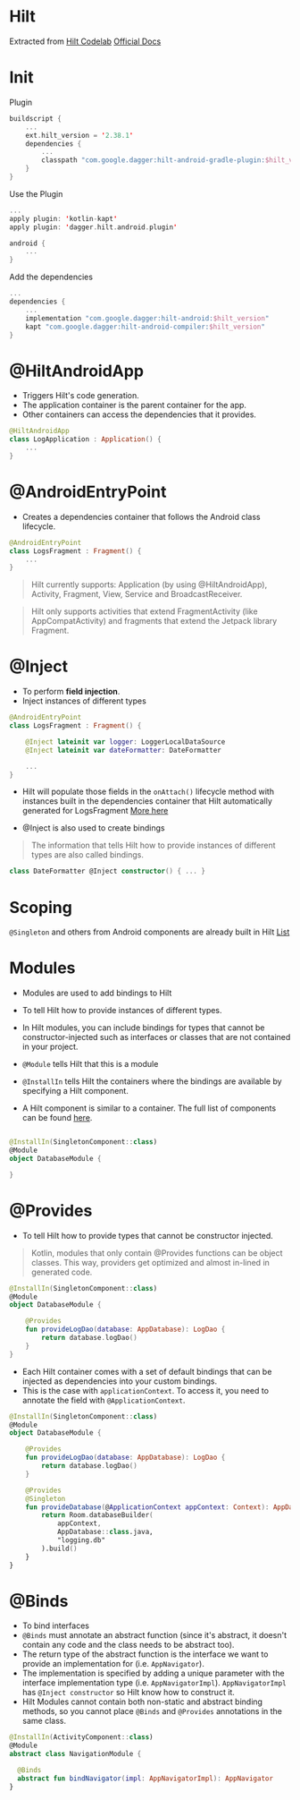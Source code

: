 # Hilt
Extracted from [Hilt Codelab](https://developer.android.com/codelabs/android-hilt)
[Official Docs](https://developer.android.com/training/dependency-injection/hilt-android)
# Init
Plugin
```kotlin
buildscript {
    ...
    ext.hilt_version = '2.38.1'
    dependencies {
        ...
        classpath "com.google.dagger:hilt-android-gradle-plugin:$hilt_version"
    }
}

```

Use the Plugin
```kotlin
...
apply plugin: 'kotlin-kapt'
apply plugin: 'dagger.hilt.android.plugin'

android {
    ...
}

```

Add the dependencies
```kotlin
...
dependencies {
    ...
    implementation "com.google.dagger:hilt-android:$hilt_version"
    kapt "com.google.dagger:hilt-android-compiler:$hilt_version"
}

```
# @HiltAndroidApp 
* Triggers Hilt's code generation.
* The application container is the parent container for the app.
* Other containers can access the dependencies that it provides.

```kotlin
@HiltAndroidApp
class LogApplication : Application() {
    ...
}
```


# @AndroidEntryPoint 
* Creates a dependencies container that follows the Android class lifecycle.

```kotlin
@AndroidEntryPoint
class LogsFragment : Fragment() {
    ...
}
```
>Hilt currently supports: Application (by using @HiltAndroidApp), Activity, Fragment, View, Service and BroadcastReceiver.

>Hilt only supports activities that extend FragmentActivity (like AppCompatActivity) and fragments that extend the Jetpack library Fragment.


# @Inject
* To perform **field injection**.
* Inject instances of different types 
```kotlin
@AndroidEntryPoint
class LogsFragment : Fragment() {

    @Inject lateinit var logger: LoggerLocalDataSource
    @Inject lateinit var dateFormatter: DateFormatter

    ...
}
```

* Hilt will populate those fields in the `onAttach()` lifecycle method with instances built in the dependencies container that Hilt automatically generated for LogsFragment [More here](https://developer.android.com/training/dependency-injection/hilt-android#generated-components)

* @Inject is also used to create bindings
> The information that tells Hilt how to provide instances of different types are also called bindings.

```kotlin
class DateFormatter @Inject constructor() { ... }
```

# Scoping
`@Singleton` and others from Android components are already built in Hilt [List](https://developer.android.com/training/dependency-injection/hilt-android#component-scopes)

# Modules
* Modules are used to add bindings to Hilt
* To tell Hilt how to provide instances of different types. 
* In Hilt modules, you can include bindings for types that cannot be constructor-injected such as interfaces or classes that are not contained in your project.
  
* `@Module` tells Hilt that this is a module 
* `@InstallIn` tells Hilt the containers where the bindings are available by specifying a Hilt component. 
* A Hilt component is similar to a container. The full list of components can be found [here](https://developer.android.com/training/dependency-injection/hilt-android#generated-components).

```kotlin

@InstallIn(SingletonComponent::class)
@Module
object DatabaseModule {

}
```

# @Provides
* To tell Hilt how to provide types that cannot be constructor injected.
    
>  Kotlin, modules that only contain @Provides functions can be object classes. This way, providers get optimized and almost in-lined in generated code.

```kotlin
@InstallIn(SingletonComponent::class)
@Module
object DatabaseModule {

    @Provides
    fun provideLogDao(database: AppDatabase): LogDao {
        return database.logDao()
    }
}
```

* Each Hilt container comes with a set of default bindings that can be injected as dependencies into your custom bindings. 
* This is the case with `applicationContext`. To access it, you need to annotate the field with `@ApplicationContext`.

```kotlin
@InstallIn(SingletonComponent::class)
@Module
object DatabaseModule {

    @Provides
    fun provideLogDao(database: AppDatabase): LogDao {
        return database.logDao()
    }

    @Provides
    @Singleton
    fun provideDatabase(@ApplicationContext appContext: Context): AppDatabase {
        return Room.databaseBuilder(
            appContext,
            AppDatabase::class.java,
            "logging.db"
        ).build()
    }
}

```

# @Binds
* To bind interfaces
* `@Binds` must annotate an abstract function (since it's abstract, it doesn't contain any code and the class needs to be abstract too). 
* The return type of the abstract function is the interface we want to provide an implementation for (i.e. `AppNavigator`). 
* The implementation is specified by adding a unique parameter with the interface implementation type (i.e. `AppNavigatorImpl`). `AppNavigatorImpl` has `@Inject constructor` so Hilt know how to construct it.
* Hilt Modules cannot contain both non-static and abstract binding methods, so you cannot place `@Binds` and `@Provides` annotations in the same class.

```kotlin
@InstallIn(ActivityComponent::class)
@Module
abstract class NavigationModule {

  @Binds
  abstract fun bindNavigator(impl: AppNavigatorImpl): AppNavigator
}
```